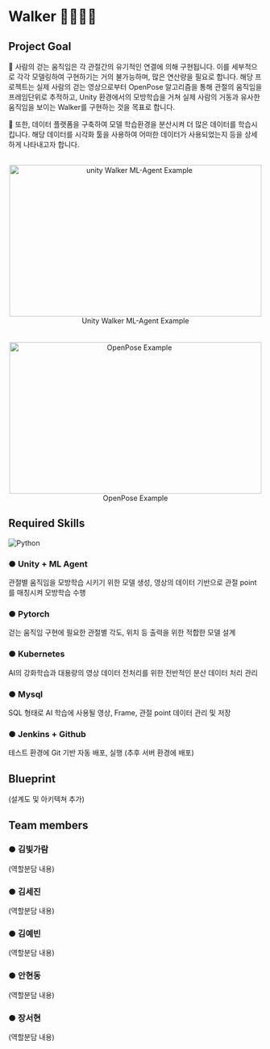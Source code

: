 # Walker 🚶‍♂️🚶‍♀️

## Project Goal
🔹 사람의 걷는 움직임은 각 관절간의 유기적인 연결에 의해 구현됩니다. 이를 세부적으로 각각 모델링하여 구현하기는 거의 불가능하며, 많은 연산량을 필요로 합니다. 해당 프로젝트는 실제 사람의 걷는 영상으로부터 OpenPose 알고리즘을 통해 관절의 움직임을 프레임단위로 추적하고, Unity 환경에서의 모방학습을 거쳐 실제 사람의 거동과 유사한 움직임을 보이는 Walker를 구현하는 것을 목표로 합니다. <br>

🔹 또한, 데이터 플랫폼을 구축하여 모델 학습환경을 분산시켜 더 많은 데이터를 학습시킵니다. 해당 데이터를 시각화 툴을 사용하여 어떠한 데이터가 사용되었는지 등을 상세하게 나타내고자 합니다.<br>
<br>
<p align="center">
<img src="https://user-images.githubusercontent.com/50973139/167372946-186e3669-2fed-4c68-83f9-3f4142b85cef.gif"  width="500" height="300" alt="unity Walker ML-Agent Example"/>
<br>Unity Walker ML-Agent Example</br>
<br></br>
<img src="https://github.com/CMU-Perceptual-Computing-Lab/openpose/raw/master/.github/media/dance_foot.gif" width="500" height="300" alt="OpenPose Example"/>
<br>OpenPose Example</br>
</p>

## Required Skills
<img alt="Python" src ="https://img.shields.io/badge/Python-3776AB.svg?&style=for-the-badge&logo=Python&logoColor=white"/>

### ● Unity + ML Agent
관절별 움직임을 모방학습 시키기 위한 모델 생성, 영상의 데이터 기반으로 관절 point를 매칭시켜 모방학습 수행 <br>
### ● Pytorch
걷는 움직임 구현에 필요한 관절별 각도, 위치 등 출력을 위한 적합한 모델 설계<br>
### ● Kubernetes
AI의 강화학습과 대용량의 영상 데이터 전처리를 위한 전반적인 분산 데이터 처리 관리<br>
### ● Mysql
SQL 형태로 AI 학습에 사용될 영상, Frame, 관절 point 데이터 관리 및 저장<br>
### ● Jenkins + Github
테스트 환경에 Git 기반 자동 배포, 실행 (추후 서버 환경에 배포)<br>


## Blueprint
(설계도 및 아키텍쳐 추가)

## Team members
### ● 김빛가람
(역할분담 내용) 
### ● 김세진
(역할분담 내용) 
### ● 김예빈
(역할분담 내용) 
### ● 안현동
(역할분담 내용) 
### ● 장서현
(역할분담 내용) 
